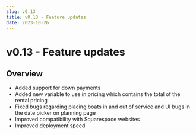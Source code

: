 ```yaml
---
slug: v0.13
title: v0.13 - Feature updates
date: 2023-10-26
---
```


# v0.13 - Feature updates

## Overview

- Added support for down payments 
- Added new variable to use in pricing which contains the total of the rental pricing 
- Fixed bugs regarding placing boats in and out of service and UI bugs in the date picker on planning page 
- Improved compatibility with Squarespace websites
- Improved deployment speed
